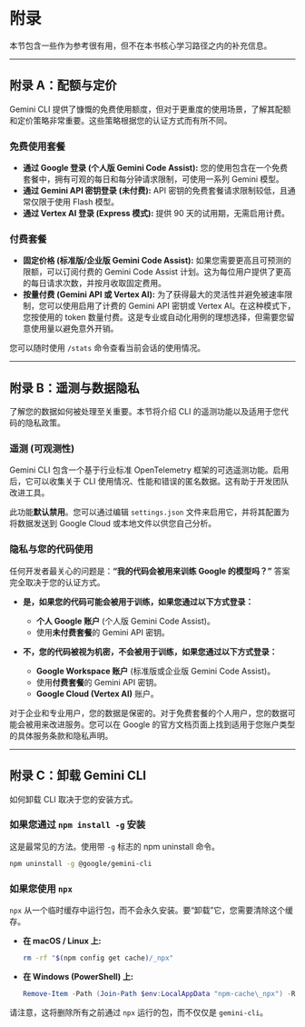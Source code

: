 # 附录

本节包含一些作为参考很有用，但不在本书核心学习路径之内的补充信息。

---

## 附录 A：配额与定价

Gemini CLI 提供了慷慨的免费使用额度，但对于更重度的使用场景，了解其配额和定价策略非常重要。这些策略根据您的认证方式而有所不同。

### 免费使用套餐
- **通过 Google 登录 (个人版 Gemini Code Assist):** 您的使用包含在一个免费套餐中，拥有可观的每日和每分钟请求限制，可使用一系列 Gemini 模型。
- **通过 Gemini API 密钥登录 (未付费):** API 密钥的免费套餐请求限制较低，且通常仅限于使用 Flash 模型。
- **通过 Vertex AI 登录 (Express 模式):** 提供 90 天的试用期，无需启用计费。

### 付费套餐
- **固定价格 (标准版/企业版 Gemini Code Assist):** 如果您需要更高且可预测的限额，可以订阅付费的 Gemini Code Assist 计划。这为每位用户提供了更高的每日请求次数，并按月收取固定费用。
- **按量付费 (Gemini API 或 Vertex AI):** 为了获得最大的灵活性并避免被速率限制，您可以使用启用了计费的 Gemini API 密钥或 Vertex AI。在这种模式下，您按使用的 token 数量付费。这是专业或自动化用例的理想选择，但需要您留意使用量以避免意外开销。

您可以随时使用 `/stats` 命令查看当前会话的使用情况。

---

## 附录 B：遥测与数据隐私

了解您的数据如何被处理至关重要。本节将介绍 CLI 的遥测功能以及适用于您代码的隐私政策。

### 遥测 (可观测性)
Gemini CLI 包含一个基于行业标准 OpenTelemetry 框架的可选遥测功能。启用后，它可以收集关于 CLI 使用情况、性能和错误的匿名数据。这有助于开发团队改进工具。

此功能**默认禁用**。您可以通过编辑 `settings.json` 文件来启用它，并将其配置为将数据发送到 Google Cloud 或本地文件以供您自己分析。

### 隐私与您的代码使用
任何开发者最关心的问题是：**“我的代码会被用来训练 Google 的模型吗？”** 答案完全取决于您的认证方式。

- **是，如果您的代码可能会被用于训练，如果您通过以下方式登录：**
  - **个人 Google 账户** (个人版 Gemini Code Assist)。
  - 使用**未付费套餐**的 Gemini API 密钥。

- **不，您的代码被视为机密，不会被用于训练，如果您通过以下方式登录：**
  - **Google Workspace 账户** (标准版或企业版 Gemini Code Assist)。
  - 使用**付费套餐**的 Gemini API 密钥。
  - **Google Cloud (Vertex AI)** 账户。

对于企业和专业用户，您的数据是保密的。对于免费套餐的个人用户，您的数据可能会被用来改进服务。您可以在 Google 的官方文档页面上找到适用于您账户类型的具体服务条款和隐私声明。

---

## 附录 C：卸载 Gemini CLI

如何卸载 CLI 取决于您的安装方式。

### 如果您通过 `npm install -g` 安装
这是最常见的方法。使用带 `-g` 标志的 npm uninstall 命令。
```bash
npm uninstall -g @google/gemini-cli
```

### 如果您使用 `npx`
`npx` 从一个临时缓存中运行包，而不会永久安装。要“卸载”它，您需要清除这个缓存。

- **在 macOS / Linux 上:**
  ```bash
  rm -rf "$(npm config get cache)/_npx"
  ```
- **在 Windows (PowerShell) 上:**
  ```powershell
  Remove-Item -Path (Join-Path $env:LocalAppData "npm-cache\_npx") -Recurse -Force
  ```
请注意，这将删除所有之前通过 `npx` 运行的包，而不仅仅是 `gemini-cli`。
